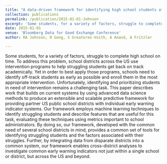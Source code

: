 ```yaml
---
title: "A data-driven framework for identifying high school students at risk of not graduating on time"
collection: publications
permalink: /publication/2015-01-01-Johnson
excerpt: 'Some students, for a variety of factors, struggle to complete high school on time. To address this problem, school districts across the US use intervention programs to help struggling students get back on track academically. Yet in order to best apply those programs, schools need to identify off-track students as early as possible and enroll them in the most appropriate intervention. Unfortunately, identifying and prioritizing students in need of intervention remains a challenging task. This paper describes work that builds on current systems by using advanced data science methods to produce an extensible and scalable predictive framework for providing partner US public school districts with individual early warning indicator systems. Our framework employs machine learning techniques to identify struggling students and describe features that are useful for this task, evaluating these techniques using metrics important to school administrators. By doing so, our framework, developed with the common need of several school districts in mind, provides a common set of tools for identifying struggling students and the factors associated with their struggles. Further, by integrating data from disparate districts into a common system, our framework enables cross-district analyses to investigate common early warning indicators not just within a single school or district, but across the US and beyond.'
date: 2015-01-01
venue: 'Bloomberg Data for Good Exchange Conference'
author: RA Johnson, R Gong, S Greatorex-Voith, A Anand, A Fritzler

---
```


Some students, for a variety of factors, struggle to complete high school on time. To address this problem, school districts across the US use intervention programs to help struggling students get back on track academically. Yet in order to best apply those programs, schools need to identify off-track students as early as possible and enroll them in the most appropriate intervention. Unfortunately, identifying and prioritizing students in need of intervention remains a challenging task. This paper describes work that builds on current systems by using advanced data science methods to produce an extensible and scalable predictive framework for providing partner US public school districts with individual early warning indicator systems. Our framework employs machine learning techniques to identify struggling students and describe features that are useful for this task, evaluating these techniques using metrics important to school administrators. By doing so, our framework, developed with the common need of several school districts in mind, provides a common set of tools for identifying struggling students and the factors associated with their struggles. Further, by integrating data from disparate districts into a common system, our framework enables cross-district analyses to investigate common early warning indicators not just within a single school or district, but across the US and beyond.
